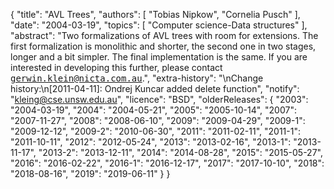 {
    "title": "AVL Trees",
    "authors": [
        "Tobias Nipkow",
        "Cornelia Pusch"
    ],
    "date": "2004-03-19",
    "topics": [
        "Computer science-Data structures"
    ],
    "abstract": "Two formalizations of AVL trees with room for extensions. The first formalization is monolithic and shorter, the second one in two stages, longer and a bit simpler. The final implementation is the same. If you are interested in developing this further, please contact <tt>gerwin.klein@nicta.com.au</tt>.",
    "extra-history": "\nChange history:\n[2011-04-11]: Ondrej Kuncar added delete function",
    "notify": "kleing@cse.unsw.edu.au",
    "licence": "BSD",
    "olderReleases": {
        "2003": "2004-03-19",
        "2004": "2004-05-21",
        "2005": "2005-10-14",
        "2007": "2007-11-27",
        "2008": "2008-06-10",
        "2009": "2009-04-29",
        "2009-1": "2009-12-12",
        "2009-2": "2010-06-30",
        "2011": "2011-02-11",
        "2011-1": "2011-10-11",
        "2012": "2012-05-24",
        "2013": "2013-02-16",
        "2013-1": "2013-11-17",
        "2013-2": "2013-12-11",
        "2014": "2014-08-28",
        "2015": "2015-05-27",
        "2016": "2016-02-22",
        "2016-1": "2016-12-17",
        "2017": "2017-10-10",
        "2018": "2018-08-16",
        "2019": "2019-06-11"
    }
}